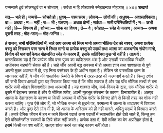  

यन्मन्यसे ध्रुवं लोकमध्रुवं वा न चोभयम् । सर्वथा न हि शोच्यास्ते स्नेहादन्यत्र मोहजात् ॥ ४४॥ **शब्दार्थ** 

**यत्—** **भले ही** **; मन्यसे—** **सोचते हो** **; ध्रुवम्—** **परम सत्य** **; लोकम्—** **लोगों की** **; अध्रुवम्—** **अवास्तविकता** **; वा—** **अथवा** **; न—** **नहीं** **; च—** **भी** **; उभयम्—** **अथवा दोनों** **; सर्वथा—** **सभी परिस्थितियों में** **; न—** **कभी नहीं** **; हि—** **निश्चय ही** **; शोच्या:—** **शोक का** **विषय** **; ते—** **वे** **; स्नेहात्—** **स्नेह के कारण** **; अन्यत्र—** **अथवा दूसरी तरह** **; मोह-जात्—** **मोह-जनित।** **.** 

**हे राजन्, सभी परिस्थितियों में, चाहे आप आत्मा को नित्य मानो अथवा भौतिक देह को** **नश्वर, अथवा प्रत्येक वस्तु को निराकार परम सत्य में स्थित मानो या प्रत्येक वस्तु को पदार्थ तथा** **आत्मा का अकथनीय संयोग मानो, वियोग की भावनाएँ केवल मोहजनित स्नेह के कारण हैं,** **इसके अतिरिक्त कुछ भी नहीं है।** **तात्पर्य** : वास्तविकता यह है कि प्रत्येक जीव परम पुरुष का व्यकि्तगत अंश है और उसकी स्वाभाविक स्थिति अधीनस्थ सहयोगी सेवक की है। चाहे जीव अपनी बद्ध अवस्था में हो अथवा ज्ञान तथा शाश्वतता से पूर्ण अपनी मुक्त अवस्था में हो, वह नित्य परमेश्वर के ही अधीन रहता है। लेकिन जो वास्तविक ज्ञान के जानकार नहीं हैं, वे जीव की वास्तविक स्थिति के विषय में तरह-तरह की कल्पनाएँ करते हैं। किन्तु दर्शन की सभी विचारधाराओं द्वारा यह स्विकार किया गया है कि जीव शाश्वत है और यह पाँच भौतिक तत्त्वों से बना शरीर रूपी ओढऩ विनाशशील तथा अस्थायी है। यह शाश्वत जीव, कर्म-नियम के द्वारा, एक भौतिक शरीर से दूसरे में देहान्तर करता है और ये भौतिक शरीर, अपनी मूलभूत संरचना के कारण, विनाशशील हैं। अतएव आत्मा के देहान्तरण के कारण या किसी अवस्था में भौतिक शरीर के विनष्ट होने से किसी तरह का शोक नहीं करना चाहिए। कुछ ऐसे लोग हैं, जो भौतिक बन्धन से छूटने पर, परमात्मा में आत्मा के तादात्श्य में विश्वास करते हैं। और कुछ ऐसे लोग भी हैं, जो आत्मा के अस्तित्व को ही नहीं मानते, अपितु पदार्थ में विश्वास करते हैं। हमारे दैनिक जीवन में हम न जाने कितने पदार्थ अन्य पदार्थों में रूपान्तरित होते देखे जाते हैं, किन्तु हम ऐसे परिवर्तनशील स्वरूपों के लिये शोक नहीं करते। प्रत्येक दशा में, दैवी शक्ति का वेग अप्रतिहत होता है, इसमें किसी का वश नहीं है, अतएव शोक करने का कोई कारण नहीं होता। 